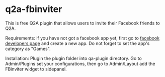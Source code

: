 # q2a-fbinviter
This is free Q2A plugin that allows users to invite their Facebook friends to Q2A.

Requirements: if you have not got a facebook app yet, first go to <a href="https://developers.facebook.com" target="_blank">facebook developers page</a> and create a new app. Do not forget to set the app's category as "Games".

Installation: Plugin the plugin folder into qa-plugin directory. Go to Admin/Plugins set your configurations, then go to Admin/Layout add the FBinviter widget to sidepanel.
